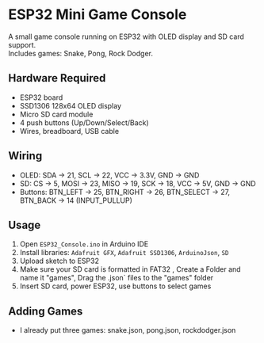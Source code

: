 # ESP32 Mini Game Console

A small game console running on ESP32 with OLED display and SD card support.  
Includes games: Snake, Pong, Rock Dodger.  

## Hardware Required

- ESP32 board
- SSD1306 128x64 OLED display
- Micro SD card module
- 4 push buttons (Up/Down/Select/Back)
- Wires, breadboard, USB cable

## Wiring

- OLED: SDA → 21, SCL → 22, VCC → 3.3V, GND → GND  
- SD: CS → 5, MOSI → 23, MISO → 19, SCK → 18, VCC → 5V, GND → GND  
- Buttons: BTN_LEFT → 25, BTN_RIGHT → 26, BTN_SELECT → 27, BTN_BACK → 14 (INPUT_PULLUP)

## Usage

1. Open `ESP32_Console.ino` in Arduino IDE  
2. Install libraries: `Adafruit GFX`, `Adafruit SSD1306`, `ArduinoJson`, `SD`  
3. Upload sketch to ESP32  
4. Make sure your SD card is formatted in FAT32 , Create a Folder and name it "games", Drag the .json` files to the "games" folder  
5. Insert SD card, power ESP32, use buttons to select games

## Adding Games

- I already put three games: snake.json, pong.json, rockdodger.json

